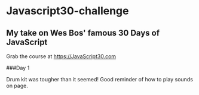 # Javascript30-challenge

## My take on Wes Bos' famous 30 Days of JavaScript 
Grab the course at https://JavaScript30.com

###Day 1

Drum kit was tougher than it seemed! Good reminder of how to play sounds on page.